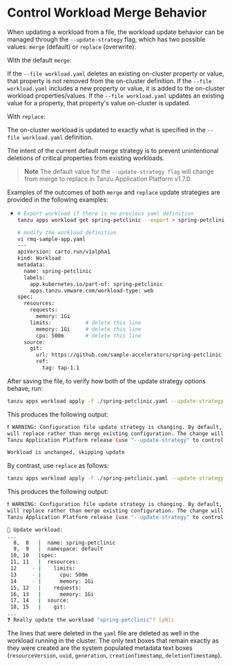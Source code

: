 # Control Workload Merge Behavior

When updating a workload from a file, the workload update behavior can be managed through the `--update-strategy`
flag, which has two possible values: `merge` (default) or `replace` (overwrite).

With the default `merge`:

If the `--file workload.yaml` deletes an existing on-cluster property or value, that property is not
removed from the on-cluster definition.
If the `--file workload.yaml` includes a new property or value, it is added to the on-cluster workload
properties/values.
If the `--file workload.yaml` updates an existing value for a property, that property's value
on-cluster is updated.

With `replace`:

The on-cluster workload is updated to exactly what is specified in the `--file workload.yaml` definition.

The intent of the current default merge strategy is to prevent unintentional deletions of critical
properties from existing workloads.

>**Note** The default value for the `--update-strategy flag` will change from merge to replace
> in Tanzu Application Platform v1.7.0.

Examples of the outcomes of both `merge` and `replace` update strategies are provided in the
following examples:

- ```bash
  # Export workload if there is no previous yaml definition
  tanzu apps workload get spring-petclinic --export > spring-petclinic.yaml

  # modify the workload definition
  vi rmq-sample-app.yaml
  ---
  apiVersion: carto.run/v1alpha1
  kind: Workload
  metadata:
    name: spring-petclinic
    labels:
      app.kubernetes.io/part-of: spring-petclinic
      apps.tanzu.vmware.com/workload-type: web
  spec:
    resources:
      requests:
        memory: 1Gi
      limits:           # delete this line
        memory: 1Gi     # delete this line
        cpu: 500m       # delete this line
    source:
      git:
        url: https://github.com/sample-accelerators/spring-petclinic
        ref:
          tag: tap-1.1
  ```

After saving the file, to verify how both of the update strategy options behave, run:

```bash
tanzu apps workload apply -f ./spring-petclinic.yaml --update-strategy merge # if flag is not specified, merge is taken as default
```

This produces the following output:

```bash
❗ WARNING: Configuration file update strategy is changing. By default, provided configuration files
will replace rather than merge existing configuration. The change will take place in the January 2024
Tanzu Application Platform release (use "--update-strategy" to control strategy explicitly).

Workload is unchanged, skipping update
```

By contrast, use `replace` as follows:

```bash
tanzu apps workload apply -f ./spring-petclinic.yaml --update-strategy replace
```

This produces the following output:

```bash
❗ WARNING: Configuration file update strategy is changing. By default, provided configuration files
will replace rather than merge existing configuration. The change will take place in the January 2024
Tanzu Application Platform release (use "--update-strategy" to control strategy explicitly).

🔎 Update workload:
...
  8,  8   |  name: spring-petclinic
  9,  9   |  namespace: default
 10, 10   |spec:
 11, 11   |  resources:
 12     - |    limits:
 13     - |      cpu: 500m
 14     - |      memory: 1Gi
 15, 12   |    requests:
 16, 13   |      memory: 1Gi
 17, 14   |  source:
 18, 15   |    git:
...
❓ Really update the workload "spring-petclinic"? [yN]:
```

The lines that were deleted in the `yaml` file are deleted as well in the workload running in the
cluster. The only text boxes that remain exactly as they were created are the system populated
metadata text boxes (`resourceVersion`, `uuid`, `generation`, `creationTimestamp`,
`deletionTimestamp`).
